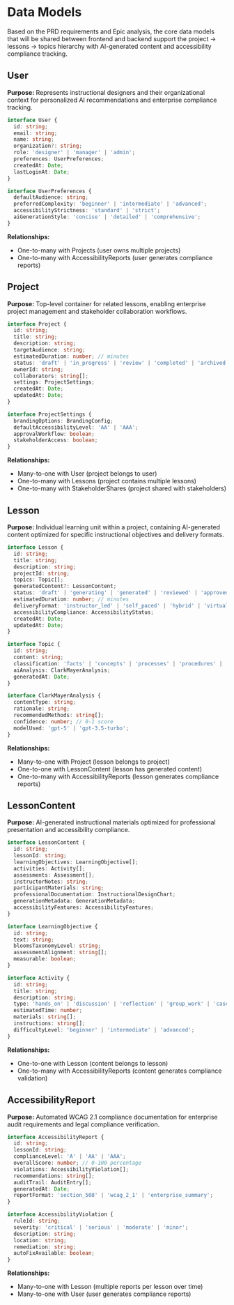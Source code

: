 # Data Models

Based on the PRD requirements and Epic analysis, the core data models that will be shared between frontend and backend support the project → lessons → topics hierarchy with AI-generated content and accessibility compliance tracking.

## User

**Purpose:** Represents instructional designers and their organizational context for personalized AI recommendations and enterprise compliance tracking.

```typescript
interface User {
  id: string;
  email: string;
  name: string;
  organization?: string;
  role: 'designer' | 'manager' | 'admin';
  preferences: UserPreferences;
  createdAt: Date;
  lastLoginAt: Date;
}

interface UserPreferences {
  defaultAudience: string;
  preferredComplexity: 'beginner' | 'intermediate' | 'advanced';
  accessibilityStrictness: 'standard' | 'strict';
  aiGenerationStyle: 'concise' | 'detailed' | 'comprehensive';
}
```

**Relationships:**
- One-to-many with Projects (user owns multiple projects)
- One-to-many with AccessibilityReports (user generates compliance reports)

## Project

**Purpose:** Top-level container for related lessons, enabling enterprise project management and stakeholder collaboration workflows.

```typescript
interface Project {
  id: string;
  title: string;
  description: string;
  targetAudience: string;
  estimatedDuration: number; // minutes
  status: 'draft' | 'in_progress' | 'review' | 'completed' | 'archived';
  ownerId: string;
  collaborators: string[];
  settings: ProjectSettings;
  createdAt: Date;
  updatedAt: Date;
}

interface ProjectSettings {
  brandingOptions: BrandingConfig;
  defaultAccessibilityLevel: 'AA' | 'AAA';
  approvalWorkflow: boolean;
  stakeholderAccess: boolean;
}
```

**Relationships:**
- Many-to-one with User (project belongs to user)
- One-to-many with Lessons (project contains multiple lessons)
- One-to-many with StakeholderShares (project shared with stakeholders)

## Lesson

**Purpose:** Individual learning unit within a project, containing AI-generated content optimized for specific instructional objectives and delivery formats.

```typescript
interface Lesson {
  id: string;
  title: string;
  description: string;
  projectId: string;
  topics: Topic[];
  generatedContent?: LessonContent;
  status: 'draft' | 'generating' | 'generated' | 'reviewed' | 'approved';
  estimatedDuration: number; // minutes
  deliveryFormat: 'instructor_led' | 'self_paced' | 'hybrid' | 'virtual_classroom';
  accessibilityCompliance: AccessibilityStatus;
  createdAt: Date;
  updatedAt: Date;
}

interface Topic {
  id: string;
  content: string;
  classification: 'facts' | 'concepts' | 'processes' | 'procedures' | 'principles';
  aiAnalysis: ClarkMayerAnalysis;
  generatedAt: Date;
}

interface ClarkMayerAnalysis {
  contentType: string;
  rationale: string;
  recommendedMethods: string[];
  confidence: number; // 0-1 score
  modelUsed: 'gpt-5' | 'gpt-3.5-turbo';
}
```

**Relationships:**
- Many-to-one with Project (lesson belongs to project)
- One-to-one with LessonContent (lesson has generated content)
- One-to-many with AccessibilityReports (lesson generates compliance reports)

## LessonContent

**Purpose:** AI-generated instructional materials optimized for professional presentation and accessibility compliance.

```typescript
interface LessonContent {
  id: string;
  lessonId: string;
  learningObjectives: LearningObjective[];
  activities: Activity[];
  assessments: Assessment[];
  instructorNotes: string;
  participantMaterials: string;
  professionalDocumentation: InstructionalDesignChart;
  generationMetadata: GenerationMetadata;
  accessibilityFeatures: AccessibilityFeatures;
}

interface LearningObjective {
  id: string;
  text: string;
  bloomsTaxonomyLevel: string;
  assessmentAlignment: string[];
  measurable: boolean;
}

interface Activity {
  id: string;
  title: string;
  description: string;
  type: 'hands_on' | 'discussion' | 'reflection' | 'group_work' | 'case_study';
  estimatedTime: number;
  materials: string[];
  instructions: string[];
  difficultyLevel: 'beginner' | 'intermediate' | 'advanced';
}
```

**Relationships:**
- One-to-one with Lesson (content belongs to lesson)
- One-to-many with AccessibilityReports (content generates compliance validation)

## AccessibilityReport

**Purpose:** Automated WCAG 2.1 compliance documentation for enterprise audit requirements and legal compliance verification.

```typescript
interface AccessibilityReport {
  id: string;
  lessonId: string;
  complianceLevel: 'A' | 'AA' | 'AAA';
  overallScore: number; // 0-100 percentage
  violations: AccessibilityViolation[];
  recommendations: string[];
  auditTrail: AuditEntry[];
  generatedAt: Date;
  reportFormat: 'section_508' | 'wcag_2_1' | 'enterprise_summary';
}

interface AccessibilityViolation {
  ruleId: string;
  severity: 'critical' | 'serious' | 'moderate' | 'minor';
  description: string;
  location: string;
  remediation: string;
  autoFixAvailable: boolean;
}
```

**Relationships:**
- Many-to-one with Lesson (multiple reports per lesson over time)
- Many-to-one with User (user generates compliance reports)
